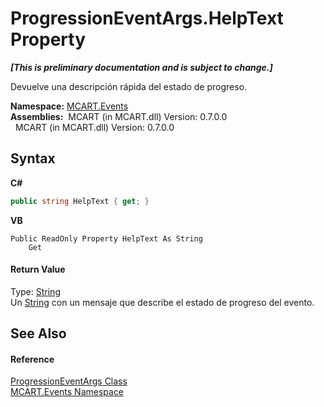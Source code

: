 # ProgressionEventArgs.HelpText Property 
 _**\[This is preliminary documentation and is subject to change.\]**_

Devuelve una descripción rápida del estado de progreso.

**Namespace:**&nbsp;<a href="e063e014-3886-09dc-6bff-1da9132b73cc">MCART.Events</a><br />**Assemblies:**&nbsp;&nbsp;MCART (in MCART.dll) Version: 0.7.0.0<br />&nbsp;&nbsp;MCART (in MCART.dll) Version: 0.7.0.0<br />

## Syntax

**C#**<br />
``` C#
public string HelpText { get; }
```

**VB**<br />
``` VB
Public ReadOnly Property HelpText As String
	Get
```


#### Return Value
Type: <a href="http://msdn2.microsoft.com/es-es/library/s1wwdcbf" target="_blank">String</a><br />Un <a href="http://msdn2.microsoft.com/es-es/library/s1wwdcbf" target="_blank">String</a> con un mensaje que describe el estado de progreso del evento.

## See Also


#### Reference
<a href="f88d826c-8b86-1080-ec37-32e65d2bb177">ProgressionEventArgs Class</a><br /><a href="e063e014-3886-09dc-6bff-1da9132b73cc">MCART.Events Namespace</a><br />